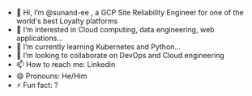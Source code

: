 - 👋 Hi, I’m @sunand-ee , a GCP Site Reliability Engineer for one of the world's best Loyalty platforms
- 👀 I’m interested in Cloud computing, data engineering, web applications...
- 🌱 I’m currently learning Kubernetes and Python...
- 💞️ I’m looking to collaborate on DevOps and Cloud engineering
- 📫 How to reach me: Linkedin
- 😄 Pronouns: He/Him
- ⚡ Fun fact: ?

<!---
sunand-ee/sunand-ee is a ✨ special ✨ repository because its `README.md` (this file) appears on your GitHub profile.
You can click the Preview link to take a look at your changes.
--->

